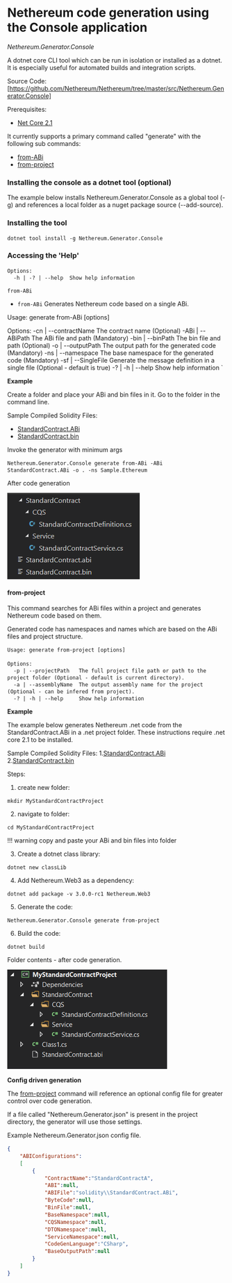 # Nethereum code generation using the Console application

*Nethereum.Generator.Console*

A dotnet core CLI tool which can be run in isolation or installed as a dotnet. It is especially useful for automated builds and integration scripts.

Source Code: [https://github.com/Nethereum/Nethereum/tree/master/src/Nethereum.Generator.Console]

Prerequisites:
* [Net Core 2.1](https://www.microsoft.com/net/download)

It currently supports a primary command called "generate" with the following sub commands:

* [from-ABi](#from-ABi)
* [from-project](#from-project)

### Installing the console as a dotnet tool (optional)

The example below installs Nethereum.Generator.Console as a global tool (-g) and references a local folder as a nuget package source (--add-source).

### Installing the tool 

```
dotnet tool install -g Nethereum.Generator.Console
```

### Accessing the 'Help'

```
Options:
  -h | -? | --help  Show help information
```

```
from-ABi
```
- `from-ABi` Generates Nethereum code based on a single ABi.

Usage: generate from-ABi [options]

Options:
  -cn | --contractName  The contract name (Optional)
  -ABi | --ABiPath      The ABi file and path (Mandatory)
  -bin | --binPath      The bin file and path (Optional)
  -o | --outputPath     The output path for the generated code (Mandatory)
  -ns | --namespace     The base namespace for the generated code (Mandatory)
  -sf | --SingleFile    Generate the message definition in a single file (Optional - default is true)
  -? | -h | --help      Show help information
`

**Example**

Create a folder and place your ABi and bin files in it. Go to the folder in the command line.

Sample Compiled Solidity Files:
* [StandardContract.ABi](sample-contracts/StandardContract.ABi)
* [StandardContract.bin](sample-contracts/StandardContract.bin)

Invoke the generator with minimum args
```
Nethereum.Generator.Console generate from-ABi -ABi StandardContract.ABi -o . -ns Sample.Ethereum
```

After code generation

![Folder Contents - after code generation](screenshots/from-ABi-folder-contents-after.PNG "Folder Contents - after code generation")

#### from-project

This command searches for ABi files within a project and generates Nethereum code based on them.

Generated code has namespaces and names which are based on the ABi files and project structure.

```
Usage: generate from-project [options]

Options:
  -p | --projectPath   The full project file path or path to the project folder (Optional - default is current directory).
  -a | --assemblyName  The output assembly name for the project (Optional - can be infered from project).
  -? | -h | --help     Show help information

```

**Example**

The example below generates Nethereum .net code from the StandardContract.ABi in a .net project folder.
These instructions require .net core 2.1 to be installed.

Sample Compiled Solidity Files:
1.[StandardContract.ABi](sample-contracts/StandardContract.ABi)
2.[StandardContract.bin](sample-contracts/StandardContract.bin)

Steps:
1. create new folder:
``` 
mkdir MyStandardContractProject 
```
2. navigate to folder: 
``` 
cd MyStandardContractProject 
```
!!! warning
    copy and paste your ABi and bin files into folder
     
3. Create a dotnet class library: 

``` 
dotnet new classLib 
```
4. Add Nethereum.Web3 as a dependency: 
```
dotnet add package -v 3.0.0-rc1 Nethereum.Web3
```
5. Generate the code: 
```
Nethereum.Generator.Console generate from-project
```
6. Build the code: 
``` 
dotnet build 
```

Folder contents - after code generation.

![Folder Contents - after code generation](screenshots/from-project-folder-contents-after-0.PNG "Folder Contents - after code generation")

**Config driven generation**

The [from-project](#from-project) command will reference an optional config file for greater control over code generation.

If a file called "Nethereum.Generator.json" is present in the project directory, the generator will use those settings.

Example Nethereum.Generator.json config file.
``` json
{
	"ABIConfigurations":
	[
		{
			"ContractName":"StandardContractA",
			"ABI":null,
			"ABIFile":"solidity\\StandardContract.ABi",
			"ByteCode":null,
			"BinFile":null,
			"BaseNamespace":null,
			"CQSNamespace":null,
			"DTONamespace":null,
			"ServiceNamespace":null,
			"CodeGenLanguage":"CSharp",
			"BaseOutputPath":null
		}
	]
}
```
